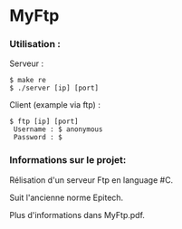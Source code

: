 # MyFtp

### Utilisation :

Serveur :

```
$ make re
$ ./server [ip] [port]
```

Client (example via ftp) :
```
$ ftp [ip] [port]
 Username : $ anonymous
 Password : $
```

### Informations sur le projet:

Rélisation d'un serveur Ftp en language #C.

Suit l'ancienne norme Epitech.

Plus d'informations dans MyFtp.pdf.
